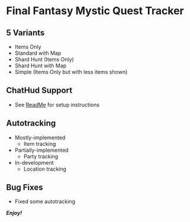 # Final Fantasy Mystic Quest Tracker

## 5 Variants
- Items Only
- Standard with Map
- Shard Hunt (Items Only)
- Shard Hunt with Map
- Simple (Items Only but with less items shown)

## ChatHud Support
- See [ReadMe](http://github.com/x10power/ffmq_pack_x10power/blob/master/README.md) for setup instructions

## Autotracking
- Mostly-implemented
  - Item tracking
- Partially-implemented
  - Party tracking
- In-development
  - Location tracking

## Bug Fixes
- Fixed some autotracking

***Enjoy!***
